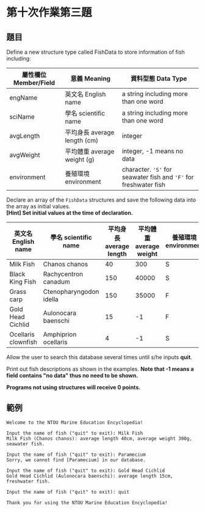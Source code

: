 # 第十次作業第三題
## 題目
Define a new structure type called FishData to store information of fish including:

|屬性欄位 Member/Field|意義 Meaning| 資料型態 Data Type                                                     |
|-----|-----|--------------------------------------------------------------------|
|engName|英文名 English name| a string including more than one word                              |
|sciName|學名 scientific name| a string including more than one word                              |
|avgLength|平均身長 average length (cm)| integer                                                            |
|avgWeight|平均體重 average weight (g)| integer, -1 means no data                                          |
|environment|養殖環境 environment| character.  `'S'` for seawater fish and  `'F'` for freshwater fish |

Declare an array of the `FishData` structures and
save the following data into the array as initial values.  
**[Hint] Set initial values at the time of declaration.**

| 英文名 English name | 學名 scientific name | 平均身長 average length | 平均體重 average weight | 養殖環境 environment |
|------------------|--------------------|---------------------|---------------------|------------------|
| Milk Fish        | Chanos chanos      | 40                  | 300                 | S                |
|Black King Fish|Rachycentron canadum|150|40000|S|
|Grass carp|Ctenopharyngodon idella|150|35000|F|
|Gold Head Cichlid|Aulonocara baenschi|15|-1|F|
|Ocellaris clownfish|Amphiprion ocellaris|4|-1|S|

Allow the user to search this database several times until s/he inputs **quit**.

Print out fish descriptions as shown in the examples.
**Note that -1 means a field contains "no data" thus no need to be shown.**

**Programs not using structures will receive 0 points.**
## 範例
```
Welcome to the NTOU Marine Education Encyclopedia!

Input the name of fish ("quit" to exit): Milk Fish
Milk Fish (Chanos chanos): average length 40cm, average weight 300g, seawater fish.

Input the name of fish ("quit" to exit): Paramecium
Sorry, we cannot find [Paramecium] in our database.

Input the name of fish ("quit" to exit): Gold Head Cichlid
Gold Head Cichlid (Aulonocara baenschi): average length 15cm, freshwater fish.

Input the name of fish ("quit" to exit): quit

Thank you for using the NTOU Marine Education Encyclopedia!
```
